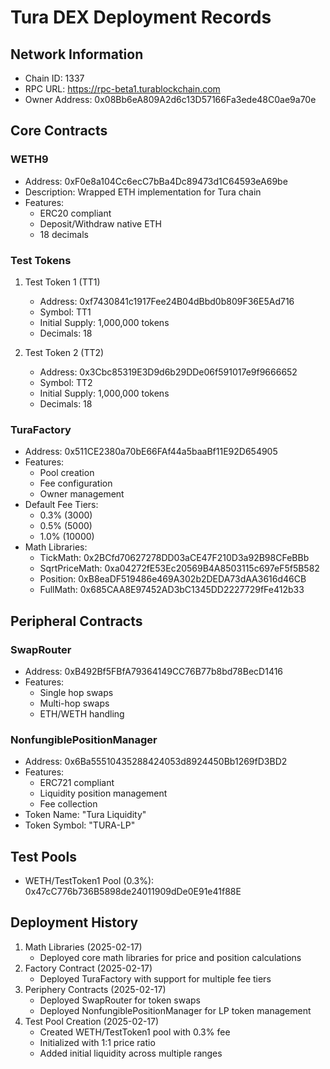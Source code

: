 # Tura DEX Deployment Records

## Network Information
- Chain ID: 1337
- RPC URL: https://rpc-beta1.turablockchain.com
- Owner Address: 0x08Bb6eA809A2d6c13D57166Fa3ede48C0ae9a70e

## Core Contracts

### WETH9
- Address: 0xF0e8a104Cc6ecC7bBa4Dc89473d1C64593eA69be
- Description: Wrapped ETH implementation for Tura chain
- Features:
  * ERC20 compliant
  * Deposit/Withdraw native ETH
  * 18 decimals

### Test Tokens
1. Test Token 1 (TT1)
   - Address: 0xf7430841c1917Fee24B04dBbd0b809F36E5Ad716
   - Symbol: TT1
   - Initial Supply: 1,000,000 tokens
   - Decimals: 18

2. Test Token 2 (TT2)
   - Address: 0x3Cbc85319E3D9d6b29DDe06f591017e9f9666652
   - Symbol: TT2
   - Initial Supply: 1,000,000 tokens
   - Decimals: 18

### TuraFactory
- Address: 0x511CE2380a70bE66FAf44a5baaBf11E92D654905
- Features:
  * Pool creation
  * Fee configuration
  * Owner management
- Default Fee Tiers:
  * 0.3% (3000)
  * 0.5% (5000)
  * 1.0% (10000)
- Math Libraries:
  * TickMath: 0x2BCfd70627278DD03aCE47F210D3a92B98CFeBBb
  * SqrtPriceMath: 0xa04272fE53Ec20569B4A8503115c697eF5f5B582
  * Position: 0xB8eaDF519486e469A302b2DEDA73dAA3616d46CB
  * FullMath: 0x685CAA8E97452AD3bC1345DD2227729fFe412b33

## Peripheral Contracts

### SwapRouter
- Address: 0xB492Bf5FBfA79364149CC76B77b8bd78BecD1416
- Features:
  * Single hop swaps
  * Multi-hop swaps
  * ETH/WETH handling

### NonfungiblePositionManager
- Address: 0x6Ba55510435288424053d8924450Bb1269fD3BD2
- Features:
  * ERC721 compliant
  * Liquidity position management
  * Fee collection
- Token Name: "Tura Liquidity"
- Token Symbol: "TURA-LP"

## Test Pools
- WETH/TestToken1 Pool (0.3%): 0x47cC776b736B5898de24011909dDe0E91e41f88E

## Deployment History
1. Math Libraries (2025-02-17)
   - Deployed core math libraries for price and position calculations
2. Factory Contract (2025-02-17)
   - Deployed TuraFactory with support for multiple fee tiers
3. Periphery Contracts (2025-02-17)
   - Deployed SwapRouter for token swaps
   - Deployed NonfungiblePositionManager for LP token management
4. Test Pool Creation (2025-02-17)
   - Created WETH/TestToken1 pool with 0.3% fee
   - Initialized with 1:1 price ratio
   - Added initial liquidity across multiple ranges
